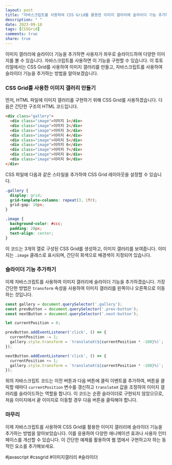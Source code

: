```yaml
---
layout: post
title: "자바스크립트를 사용하여 CSS Grid를 활용한 이미지 갤러리에 슬라이더 기능 추가하기"
description: " "
date: 2023-09-18
tags: [CSSGrid]
comments: true
share: true
---
```


이미지 갤러리에 슬라이더 기능을 추가하면 사용자가 좌우로 슬라이드하여 다양한 이미지를 볼 수 있습니다. 자바스크립트를 사용하면 이 기능을 구현할 수 있습니다. 이 튜토리얼에서는 CSS Grid를 사용하여 이미지 갤러리를 만들고, 자바스크립트를 사용하여 슬라이더 기능을 추가하는 방법을 알아보겠습니다.

### CSS Grid를 사용한 이미지 갤러리 만들기

먼저, HTML 파일에 이미지 갤러리를 구현하기 위해 CSS Grid를 사용하겠습니다. 다음은 간단한 구조의 HTML 코드입니다.

```html
<div class="gallery">
  <div class="image">이미지 1</div>
  <div class="image">이미지 2</div>
  <div class="image">이미지 3</div>
  <div class="image">이미지 4</div>
  <div class="image">이미지 5</div>
  <div class="image">이미지 6</div>
  <div class="image">이미지 7</div>
  <div class="image">이미지 8</div>
  <div class="image">이미지 9</div>
</div>
```

CSS 파일에 다음과 같은 스타일을 추가하여 CSS Grid 레이아웃을 설정할 수 있습니다.

```css
.gallery {
  display: grid;
  grid-template-columns: repeat(3, 1fr);
  grid-gap: 10px;
}

.image {
  background-color: #ccc;
  padding: 20px;
  text-align: center;
}
```

이 코드는 3개의 열로 구성된 CSS Grid를 생성하고, 이미지 갤러리를 보여줍니다. 이미지는 `.image` 클래스로 표시되며, 간단히 회색으로 배경색이 지정되어 있습니다.

### 슬라이더 기능 추가하기

이제 자바스크립트를 사용하여 이미지 갤러리에 슬라이더 기능을 추가하겠습니다. 가장 간단한 방법은 `transform` 속성을 사용하여 이미지 갤러리를 왼쪽이나 오른쪽으로 이동하는 것입니다.

```javascript
const gallery = document.querySelector('.gallery');
const prevButton = document.querySelector('.prev-button');
const nextButton = document.querySelector('.next-button');

let currentPosition = 0;

prevButton.addEventListener('click', () => {
  currentPosition -= 1;
  gallery.style.transform = `translateX(${currentPosition * -100}%)`;
});

nextButton.addEventListener('click', () => {
  currentPosition += 1;
  gallery.style.transform = `translateX(${currentPosition * -100}%)`;
});
```

위의 자바스크립트 코드는 이전 버튼과 다음 버튼에 클릭 이벤트를 추가하여, 버튼을 클릭할 때마다 `currentPosition` 변수를 갱신하고 `translateX` 값을 조정하여 이미지 갤러리를 슬라이드하는 역할을 합니다. 이 코드는 순환 슬라이더로 구현되지 않았으므로, 처음 이미지에서 끝 이미지로 이동할 경우 다음 버튼을 클릭해야 합니다.

### 마무리

이제 자바스크립트를 사용하여 CSS Grid를 활용한 이미지 갤러리에 슬라이더 기능을 추가하는 방법을 알아보았습니다. 이를 응용하여 다양한 애니메이션 효과나 사용자 인터페이스를 개선할 수 있습니다. 이 간단한 예제를 활용하여 웹 앱에서 구현하고자 하는 동적인 요소를 추가해보세요.

#javascript #cssgrid #이미지갤러리 #슬라이더